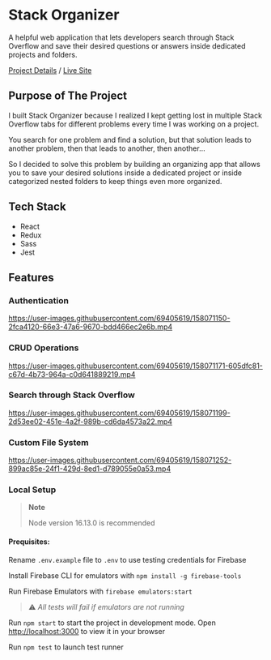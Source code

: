 # Stack Organizer
A helpful web application that lets developers search through Stack Overflow and save their desired questions or answers inside dedicated projects and folders.

[Project Details](https://www.sanberk.dev/stack-organizer) / [Live Site](https://stack-organizer.sanberk.dev/)

## Purpose of The Project
I built Stack Organizer because I realized I kept getting lost in multiple Stack Overflow tabs for different problems every time I was working on a project.

You search for one problem and find a solution, but that solution leads to another problem, then that leads to another, then another...

So I decided to solve this problem by building an organizing app that allows you to save your desired solutions inside a dedicated project or inside categorized nested folders to keep things even more organized.

## Tech Stack
- React
- Redux
- Sass
- Jest

## Features

### Authentication
https://user-images.githubusercontent.com/69405619/158071150-2fca4120-66e3-47a6-9670-bdd466ec2e6b.mp4

### CRUD Operations

https://user-images.githubusercontent.com/69405619/158071171-605dfc81-c67d-4b73-964a-c0d641889219.mp4

### Search through Stack Overflow

https://user-images.githubusercontent.com/69405619/158071199-2d53ee02-451e-4a2f-989b-cd6da4573a22.mp4

### Custom File System

https://user-images.githubusercontent.com/69405619/158071252-899ac85e-24f1-429d-8ed1-d789055e0a53.mp4

### Local Setup
> **Note**
>
> Node version 16.13.0 is recommended


#### Prequisites:
Rename `.env.example` file to `.env` to use testing credentials for Firebase

Install Firebase CLI for emulators with `npm install -g firebase-tools`

Run Firebase Emulators with `firebase emulators:start` 

> :warning: *All tests will fail if emulators are not running*


Run `npm start` to start the project in development mode. Open [http://localhost:3000](http://localhost:3000) to view it in your browser

Run `npm test` to launch test runner




